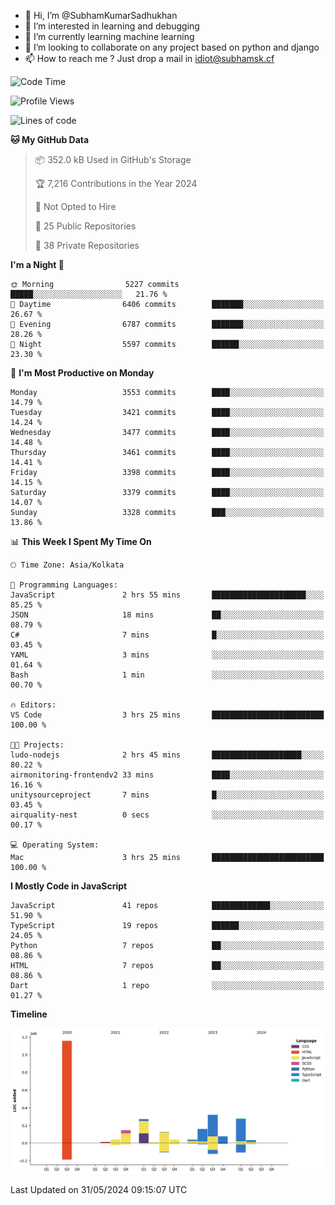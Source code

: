 - 👋 Hi, I’m @SubhamKumarSadhukhan
- 👀 I’m interested in learning and debugging
- 🌱 I’m currently learning machine learning
- 💞️ I’m looking to collaborate on any project based on python and django
- 📫 How to reach me ?
      Just drop a mail in idiot@subhamsk.cf

<!---
SubhamKumarSadhukhan/SubhamKumarSadhukhan is a ✨ special ✨ repository because its `README.md` (this file) appears on your GitHub profile.
You can click the Preview link to take a look at your changes.
--->


<!--START_SECTION:waka-->
![Code Time](http://img.shields.io/badge/Code%20Time-2%2C211%20hrs%206%20mins-blue)

![Profile Views](http://img.shields.io/badge/Profile%20Views-0-blue)

![Lines of code](https://img.shields.io/badge/From%20Hello%20World%20I%27ve%20Written-2.7%20million%20lines%20of%20code-blue)

**🐱 My GitHub Data** 

> 📦 352.0 kB Used in GitHub's Storage 
 > 
> 🏆 7,216 Contributions in the Year 2024
 > 
> 🚫 Not Opted to Hire
 > 
> 📜 25 Public Repositories 
 > 
> 🔑 38 Private Repositories 
 > 
**I'm a Night 🦉** 

```text
🌞 Morning                5227 commits        █████░░░░░░░░░░░░░░░░░░░░   21.76 % 
🌆 Daytime                6406 commits        ███████░░░░░░░░░░░░░░░░░░   26.67 % 
🌃 Evening                6787 commits        ███████░░░░░░░░░░░░░░░░░░   28.26 % 
🌙 Night                  5597 commits        ██████░░░░░░░░░░░░░░░░░░░   23.30 % 
```
📅 **I'm Most Productive on Monday** 

```text
Monday                   3553 commits        ████░░░░░░░░░░░░░░░░░░░░░   14.79 % 
Tuesday                  3421 commits        ████░░░░░░░░░░░░░░░░░░░░░   14.24 % 
Wednesday                3477 commits        ████░░░░░░░░░░░░░░░░░░░░░   14.48 % 
Thursday                 3461 commits        ████░░░░░░░░░░░░░░░░░░░░░   14.41 % 
Friday                   3398 commits        ████░░░░░░░░░░░░░░░░░░░░░   14.15 % 
Saturday                 3379 commits        ████░░░░░░░░░░░░░░░░░░░░░   14.07 % 
Sunday                   3328 commits        ███░░░░░░░░░░░░░░░░░░░░░░   13.86 % 
```


📊 **This Week I Spent My Time On** 

```text
🕑︎ Time Zone: Asia/Kolkata

💬 Programming Languages: 
JavaScript               2 hrs 55 mins       █████████████████████░░░░   85.25 % 
JSON                     18 mins             ██░░░░░░░░░░░░░░░░░░░░░░░   08.79 % 
C#                       7 mins              █░░░░░░░░░░░░░░░░░░░░░░░░   03.45 % 
YAML                     3 mins              ░░░░░░░░░░░░░░░░░░░░░░░░░   01.64 % 
Bash                     1 min               ░░░░░░░░░░░░░░░░░░░░░░░░░   00.70 % 

🔥 Editors: 
VS Code                  3 hrs 25 mins       █████████████████████████   100.00 % 

🐱‍💻 Projects: 
ludo-nodejs              2 hrs 45 mins       ████████████████████░░░░░   80.22 % 
airmonitoring-frontendv2 33 mins             ████░░░░░░░░░░░░░░░░░░░░░   16.16 % 
unitysourceproject       7 mins              █░░░░░░░░░░░░░░░░░░░░░░░░   03.45 % 
airquality-nest          0 secs              ░░░░░░░░░░░░░░░░░░░░░░░░░   00.17 % 

💻 Operating System: 
Mac                      3 hrs 25 mins       █████████████████████████   100.00 % 
```

**I Mostly Code in JavaScript** 

```text
JavaScript               41 repos            █████████████░░░░░░░░░░░░   51.90 % 
TypeScript               19 repos            ██████░░░░░░░░░░░░░░░░░░░   24.05 % 
Python                   7 repos             ██░░░░░░░░░░░░░░░░░░░░░░░   08.86 % 
HTML                     7 repos             ██░░░░░░░░░░░░░░░░░░░░░░░   08.86 % 
Dart                     1 repo              ░░░░░░░░░░░░░░░░░░░░░░░░░   01.27 % 
```



**Timeline**

![Lines of Code chart](https://raw.githubusercontent.com/SubhamKumarSadhukhan/SubhamKumarSadhukhan/main/assets/bar_graph.png)


 Last Updated on 31/05/2024 09:15:07 UTC
<!--END_SECTION:waka-->
